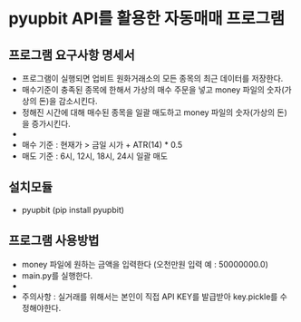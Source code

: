 # pyupbit API를 활용한 자동매매 프로그램

## 프로그램 요구사항 명세서
* 프로그램이 실행되면 업비트 원화거래소의 모든 종목의 최근 데이터를 저장한다.
* 매수기준이 충족된 종목에 한해서 가상의 매수 주문을 넣고 money 파일의 숫자(가상의 돈)을 감소시킨다.
* 정해진 시간에 대해 매수된 종목을 일괄 매도하고 money 파일의 숫자(가상의 돈)을 증가시킨다.
* 
* 매수 기준 : 현재가 > 금일 시가 + ATR(14) * 0.5
* 매도 기준 : 6시, 12시, 18시, 24시 일괄 매도

## 설치모듈
* pyupbit (pip install pyupbit)

## 프로그램 사용방법
* money 파일에 원하는 금액을 입력한다 (오천만원 입력 예 : 50000000.0)
* main.py를 실행한다.
*
* 주의사항 : 실거래를 위해서는 본인이 직접 API KEY를 발급받아 key.pickle를 수정해야한다.

